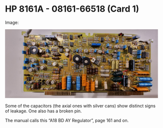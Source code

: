 # HP 8161A - 08161-66518 (Card 1)

Image:

![](1-66518.jpg)

Some of the capacitors (the axial ones with silver cans) show distinct signs of leakage. One also has a broken pin.

The manual calls this “A18 BD AY Regulator”, page 161 and on.
